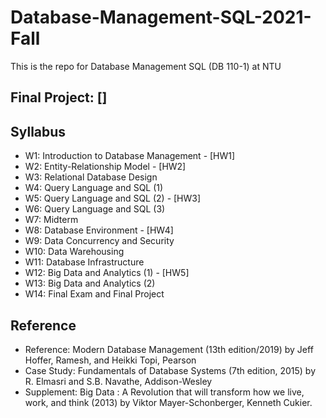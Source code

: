 # Database-Management-SQL-2021-Fall
This is the repo for Database Management SQL (DB 110-1) at NTU

## Final Project: []


## Syllabus
- W1: Introduction to Database Management - [HW1]
- W2: Entity-Relationship Model - [HW2]
- W3: Relational Database Design
- W4: Query Language and SQL (1)
- W5: Query Language and SQL (2) - [HW3]
- W6: Query Language and SQL (3)
- W7: Midterm
- W8: Database Environment - [HW4]
- W9: Data Concurrency and Security	
- W10: Data Warehousing
- W11: Database Infrastructure
- W12: Big Data and Analytics (1) - [HW5]
- W13: Big Data and Analytics (2)	
- W14: Final Exam and Final Project

## Reference
 - Reference: Modern Database Management (13th edition/2019) by Jeff Hoffer, Ramesh, and Heikki Topi, Pearson
 - Case Study: Fundamentals of Database Systems (7th edition, 2015) by R. Elmasri and S.B. Navathe, Addison-Wesley
 - Supplement: Big Data : A Revolution that will transform how we live, work, and think (2013) by Viktor Mayer-Schonberger, Kenneth Cukier.

